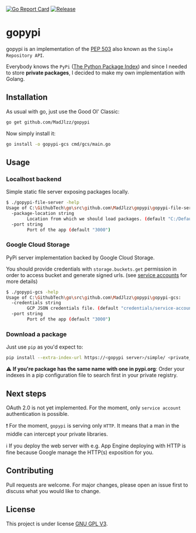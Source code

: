 [![Go Report Card](https://goreportcard.com/badge/github.com/MadJlzz/gopypi)](https://goreportcard.com/report/github.com/MadJlzz/gopypi)
[![Release](https://img.shields.io/github/release/MadJlzz/gopypi.svg?style=flat-square)](https://github.com/MadJlzz/gopypi/releases/latest)

# gopypi

gopypi is an implementation of the [PEP 503](https://www.python.org/dev/peps/pep-0503/) also known
as the `Simple Repository API`.

Everybody knows the `PyPi` ([The Python Package Index](https://pypi.org/)) and since I needed to store **private packages**,
I decided to make my own implementation with Golang.

## Installation

As usual with go, just use the Good Ol' Classic:
```bash
go get github.com/MadJlzz/gopypi
```

Now simply install it: 
```bash
go install -o gopypi-gcs cmd/gcs/main.go
```

## Usage

### Localhost backend

Simple static file server exposing packages locally.

```bash
$ ./gopypi-file-server -help
Usage of C:\GithubTech\go\src\github.com\MadJlzz\gopypi\gopypi-file-server:
  -package-location string
        Location from which we should load packages. (default "C:/DefaultStorage")
  -port string
        Port of the app (default "3000")
```

### Google Cloud Storage 

PyPi server implementation backed by Google Cloud Storage.

You should provide credentials with `storage.buckets.get` permission in order to access bucket
and generate signed urls.
(see [service accounts](https://cloud.google.com/iam/docs/service-accounts) for more details)

```bash
$ ./gopypi-gcs -help
Usage of C:\GithubTech\go\src\github.com\MadJlzz\gopypi\gopypi-gcs:
  -credentials string
        GCP JSON credentials file. (default "credentials/service-account-dev.json")
  -port string
        Port of the app (default "3000")
```

### Download a package

Just use `pip` as you'd expect to:
```bash
pip install --extra-index-url https://<gopypi server>/simple/ <private_package>
```

:warning: **If you're package has the same name with one in pypi.org**: Order your
indexes in a pip configuration file to search first in your private registry. 

## Next steps

OAuth 2.0 is not yet implemented. For the moment, only `service account`
authentication is possible.

:exclamation: For the moment, `gopypi` is serving only `HTTP`. It means 
that a man in the middle can intercept your private libraries. 

:information_source: If you deploy the web server with e.g. App Engine
deploying with HTTP is fine because Google manage the HTTP(s) exposition
for you.

## Contributing

Pull requests are welcome. For major changes, please open an issue first to discuss what you would like to change. 

## License

This project is under license [GNU GPL V3](LICENSE).
